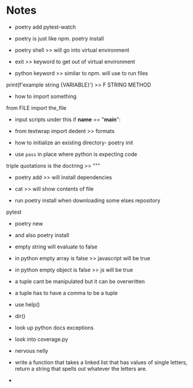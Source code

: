 # Notes

- poetry add pytest-watch
- poetry is just like npm. poetry install
- poetry shell >> will go into virtual environment

- exit >> keyword to get out of virtual environment
- python keyword >> similar to npm. will use to run files

print(f'example string {VARIABLE}') >> F STRING METHOD

- how to import something

from FILE import the_file

- input scripts under this
  if **name** == "**main**":

- from textwrap import dedent >> formats

- how to initialize an existing directory- poetry init

- use `pass` in place where python is expecting code

triple quotations is the doctring >> """

- poetry add >> will install dependencies

- cat >> will show contents of file

- run poetry install when downloading some elses repository

pytest

- poetry new
- and also poetry install

- empty string will evaluate to false
- in python empty array is false >> javascript will be true
- in python empty object is false >> js will be true

- a tuple cant be manipulated but it can be overwritten
- a tuple has to have a comma to be a tuple

- use help()
- dir()

- look up python docs exceptions

- look into coverage.py

- nervous nelly

- write a function that takes a linked list that has values of single letters, return a string that spells out whatever the letters are.


-